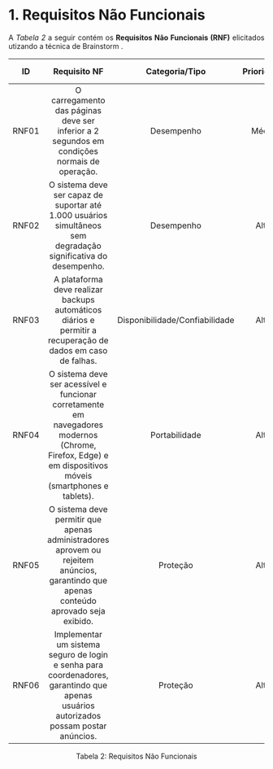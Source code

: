 # 1. Requisitos Não Funcionais

<p align="justify">A <i>Tabela 2</i> a seguir contém os <b>Requisitos Não Funcionais (RNF)</b> elicitados utizando a técnica de Brainstorm .</p>

| ID   |                                 Requisito NF                              | Categoria/Tipo | Prioridade | Requisitos Relacionados |
| :--: | :-----------------------------------------------------------------------: |:-------------: | :--------: | :-----------------: |
| RNF01 |  O carregamento das páginas deve ser inferior a 2 segundos em condições normais de operação. |Desempenho              |Média       |    RNF12             |
| RNF02 |   O sistema deve ser capaz de suportar até 1.000 usuários simultâneos sem degradação significativa do desempenho. |  Desempenho  |Alta        |    RF8              |
| RNF03 | A plataforma deve realizar backups automáticos diários e permitir a recuperação de dados em caso de falhas.            |  Disponibilidade/Confiabilidade      |Alta      |     -               |
| RNF04 | O sistema deve ser acessível e funcionar corretamente em navegadores modernos (Chrome, Firefox, Edge) e em dispositivos móveis (smartphones e tablets). |   Portabilidade      |Alta      |    RNF12             |
| RNF05 | O sistema deve permitir que apenas administradores aprovem ou rejeitem anúncios, garantindo que apenas conteúdo aprovado seja exibido. |  Proteção  |Alta        |    RF8              |
| RNF06 |  Implementar um sistema seguro de login e senha para coordenadores, garantindo que apenas usuários autorizados possam postar anúncios. |  Proteção     |Alta      |     RNF05           |

<div style="text-align: center">
<p>Tabela 2: Requisitos Não Funcionais</p>
</div>

